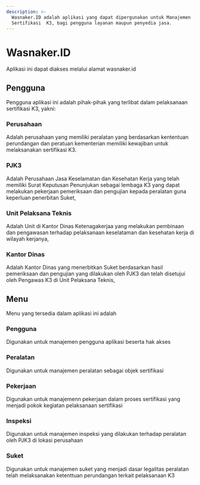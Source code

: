 ```yaml
---
description: >-
  Wasnaker.ID adalah aplikasi yang dapat dipergunakan untuk Manajemen
  Sertifikasi  K3, bagi pengguna layanan maupun penyedia jasa.
---
```


# Wasnaker.ID

Aplikasi ini dapat diakses melalui alamat wasnaker.id

## Pengguna
Pengguna aplikasi ini adalah pihak-pihak yang terlibat dalam pelaksanaan sertifikasi K3, yakni:

### Perusahaan
Adalah perusahaan yang memiliki peralatan yang berdasarkan kententuan perundangan dan peratuan kementerian memiliki kewajiban untuk melaksanakan sertifikasi K3.

### PJK3
Adalah Perusahaan Jasa Keselamatan dan Kesehatan Kerja yang telah memiliki Surat Keputusan Penunjukan sebagai lembaga K3 yang dapat melakukan pekerjaan pemeriksaan dan pengujian kepada peralatan guna keperluan penerbitan Suket,

### Unit Pelaksana Teknis
Adalah Unit di Kantor Dinas Ketenagakerjaa yang melakukan pembinaan dan pengawasan terhadap pelaksanaan keselataman dan kesehatan kerja di wilayah kerjanya,

### Kantor Dinas
Adalah Kantor Dinas yang menerbitkan Suket berdasarkan hasil pemeriksaan dan pengujian yang dilakukan oleh PJK3 dan telah disetujui oleh Pengawas K3 di Unit Pelaksana Teknis,

## Menu
Menu yang tersedia dalam aplikasi ini adalah

### Pengguna
Digunakan untuk manajemen pengguna aplikasi beserta hak akses

### Peralatan
Digunakan untuk manajemen peralatan sebagai objek sertifikasi

### Pekerjaan
Digunakan untuk manajemenn pekerjaan dalam proses sertifikasi yang menjadi pokok kegiatan pelaksanaan sertifikasi

### Inspeksi
Digunakan untuk manajemen inspeksi yang dilakukan terhadap peralatan oleh PJK3 di lokasi perusahaan

### Suket
Digunakan untuk manajemen suket yang menjadi dasar legalitas peralatan telah melaksanakan ketenttuan perundangan terkait pelaksanaan K3